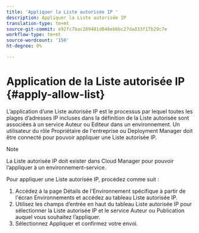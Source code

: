 ```yaml
---
title: 'Appliquer la Liste autorisée IP '
description: Appliquer la Liste autorisée IP
translation-type: tm+mt
source-git-commit: e92fc7bac289481d046eb6bc27da833f17b29c7e
workflow-type: tm+mt
source-wordcount: '150'
ht-degree: 0%

---
```



# Application de la Liste autorisée IP {#apply-allow-list}

L’application d’une Liste autorisée IP est le processus par lequel toutes les plages d’adresses IP incluses dans la définition de la Liste autorisée sont associées à un service Auteur ou Editeur dans un environnement. Un utilisateur du rôle Propriétaire de l&#39;entreprise ou Deployment Manager doit être connecté pour pouvoir appliquer une Liste autorisée IP.

>[!NOTE]
>La Liste autorisée IP doit exister dans Cloud Manager pour pouvoir l’appliquer à un environnement-service.

Pour appliquer une Liste autorisée IP, procédez comme suit :

1. Accédez à la page Détails de l&#39;Environnement spécifique à partir de l&#39;écran Environnements et accédez au tableau Liste autorisée IP.
1. Utilisez les champs d’entrée en haut du tableau Liste autorisée IP pour sélectionner la Liste autorisée IP et le service Auteur ou Publication auquel vous souhaitez l’appliquer.
1. Sélectionnez Appliquer et confirmez votre envoi.

